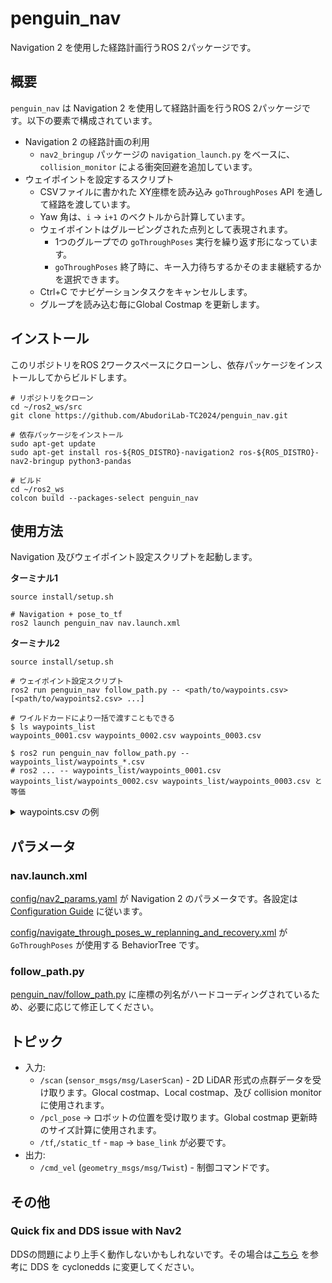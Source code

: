 # penguin_nav

Navigation 2 を使用した経路計画行うROS 2パッケージです。

## 概要

`penguin_nav` は Navigation 2 を使用して経路計画を行うROS 2パッケージです。以下の要素で構成されています。

- Navigation 2 の経路計画の利用
    - `nav2_bringup` パッケージの `navigation_launch.py` をベースに、 `collision_monitor` による衝突回避を追加しています。
- ウェイポイントを設定するスクリプト
    - CSVファイルに書かれた XY座標を読み込み `goThroughPoses` API を通して経路を渡しています。
    - Yaw 角は、`i` -> `i+1` のベクトルから計算しています。
    - ウェイポイントはグルーピングされた点列として表現されます。
        - 1つのグループでの `goThroughPoses` 実行を繰り返す形になっています。
        - `goThroughPoses` 終了時に、キー入力待ちするかそのまま継続するかを選択できます。
    - Ctrl+C でナビゲーションタスクをキャンセルします。
    - グループを読み込む毎にGlobal Costmap を更新します。

## インストール

このリポジトリをROS 2ワークスペースにクローンし、依存パッケージをインストールしてからビルドします。

```shell
# リポジトリをクローン
cd ~/ros2_ws/src
git clone https://github.com/AbudoriLab-TC2024/penguin_nav.git

# 依存パッケージをインストール
sudo apt-get update
sudo apt-get install ros-${ROS_DISTRO}-navigation2 ros-${ROS_DISTRO}-nav2-bringup python3-pandas

# ビルド
cd ~/ros2_ws
colcon build --packages-select penguin_nav
```

## 使用方法

Navigation 及びウェイポイント設定スクリプトを起動します。

**ターミナル1**

```shell
source install/setup.sh

# Navigation + pose_to_tf
ros2 launch penguin_nav nav.launch.xml
```

**ターミナル2**


```shell
source install/setup.sh

# ウェイポイント設定スクリプト
ros2 run penguin_nav follow_path.py -- <path/to/waypoints.csv> [<path/to/waypoints2.csv> ...]
```

```shell
# ワイルドカードにより一括で渡すこともできる
$ ls waypoints_list
waypoints_0001.csv waypoints_0002.csv waypoints_0003.csv

$ ros2 run penguin_nav follow_path.py -- waypoints_list/waypoints_*.csv
# ros2 ... -- waypoints_list/waypoints_0001.csv waypoints_list/waypoints_0002.csv waypoints_list/waypoints_0003.csv と等価
```

<details><summary>waypoints.csv の例</summary>

```csv
x,y,action
1,0
2,0
3,0,stop
4,0
5,0
6,0,continue
7,0
8,0
9,0
```

ウェイポイントは、action列に文字が入っていたらそこを境界としてグループに分割されます。1つのグループが2点以上持つようにしてください。最後の行のactionが空の場合は暗黙的に `stop` と解釈します。

- `stop` : 一時停止しキー入力待ちする
- `continue` : キー入力を待たず、次のグループを開始する

</details>


## パラメータ

### nav.launch.xml

[config/nav2_params.yaml](./config/nav2_params.yaml) が Navigation 2 のパラメータです。各設定は [Configuration Guide](https://docs.nav2.org/configuration/index.html) に従います。

[config/navigate_through_poses_w_replanning_and_recovery.xml](./config/navigate_through_poses_w_replanning_and_recovery.xml) が `GoThroughPoses` が使用する BehaviorTree です。


### follow_path.py

[penguin_nav/follow_path.py](./penguin_nav/follow_path.py) に座標の列名がハードコーディングされているため、必要に応じて修正してください。

## トピック

- 入力:
    - `/scan` (`sensor_msgs/msg/LaserScan`) - 2D LiDAR 形式の点群データを受け取ります。Glocal costmap、Local costmap、及び collision monitor に使用されます。
    - `/pcl_pose` -> ロボットの位置を受け取ります。Global costmap 更新時のサイズ計算に使用されます。
    - `/tf`,`/static_tf` - `map` -> `base_link` が必要です。
- 出力:
    - `/cmd_vel` (`geometry_msgs/msg/Twist`) - 制御コマンドです。


## その他

### Quick fix and DDS issue with Nav2

DDSの問題により上手く動作しないかもしれないです。その場合は[こちら](https://roboticsbackend.com/ros2-nav2-tutorial/#Quick_fix_and_DDS_issue_with_Nav2) を参考に DDS を cyclonedds に変更してください。
